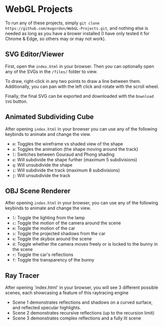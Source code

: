 # WebGL Projects

To run any of these projects, simply `git clone https://github.com/mxgordon/WebGL-Projects.git`, and nothing else is needed as long as you have a brower installed (I have only tested it for Chrome & Edge, so others may or may not work).

## SVG Editor/Viewer

First, open the `index.html` in your browser. Then you can optionally open any of the SVGs in the `/files/` folder to view. 

To draw, right-click in any two points to draw a line between them. Additionally, you can pan with the left click and rotate with the scroll wheel.

Finally, the final SVG can be exported and downloaded with the `Download SVG` button.

## Animated Subdividing Cube

After opening `index.html` in your browser you can use any of the following keybinds to animate and change the view.

 - `m`: Toggles the wireframe vs shaded view of the shape
 - `a`: Toggles the animation (the shape moving around the track)
 - `l`: Switches between Gouraud and Phong shading
 - `e`: Will subdivide the shape further (maximum 5 subdivisions)
 - `q`: Will unsubdivide the shape
 - `i`: Will subdivide the track (maximum 8 subdivisions)
 - `j`: Will unsubdivide the track

## OBJ Scene Renderer

After opening `index.html` in your browser, you can use any of the following keybinds to animate and change the view.

 - `l`: Toggle the lighting from the lamp
 - `c`: Toggle the motion of the camera around the scene
 - `m`: Toggle the motion of the car
 - `s`: Toggle the projected shadows from the car
 - `e`: Toggle the skybox around the scene
 - `d`: Toggle whether the camera moves freely or is locked to the bunny in the scene
 - `r`: Toggle the car's reflections
 - `f`: Toggle the transparency of the bunny

## Ray Tracer

After opening `index.html' in your browser, you will see 3 different possible scenes, each showcasing a feature of this raytracing engine

 - Scene 1 demonstrates reflections and shadows on a curved surface, and reflected specular highlights.
 - Scene 2 demonstrates recursive reflections (up to the recursion limit)
 - Scene 3 demonstrates complex reflections and a fully lit scene